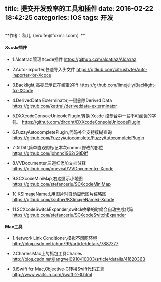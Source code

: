 title: 提交开发效率的工具和插件
date: 2016-02-22 18:42:25
categories:	iOS
tags:	开发
---
<br>
**作者：秋儿（lvruifei@foxmail.com）**

<br>

####	Xcode插件

* 1.Alcatraz,管理Xcode插件
<https://github.com/alcatraz/Alcatraz>

* 2.Auto-Importer,快速导入头文件
<https://github.com/citrusbyte/Auto-Importer-for-Xcode>

* 3.Backlight,高亮显示正在编辑的行
<https://github.com/limejelly/Backlight-for-XCode>

<!--more-->

* 4.DerivedData Exterminator,一键删除Derived Data
<https://github.com/kattrali/deriveddata-exterminator>

* 5.DXXcodeConsoleUnicodePlugin,转换 Xcode 控制台中一些不可阅读的字符。
<https://github.com/dhcdht/DXXcodeConsoleUnicodePlugin>

* 6.FuzzyAutocompletePlugin,代码补全支持模糊查询
<https://github.com/FuzzyAutocomplete/FuzzyAutocompletePlugin>

* 7.GitDiff,简单直观的标记本次commit修改的部位
<https://github.com/johnno1962/GitDiff>

* 8.VVDocumenter,三道杠添加文档注释
<https://github.com/onevcat/VVDocumenter-Xcode>

* 9.SCXcodeMiniMap,右边显示小地图
<https://github.com/stefanceriu/SCXcodeMiniMap>

* 10.KSImageNamed,用图片时自动显示图片缩略图
<https://github.com/ksuther/KSImageNamed-Xcode>

* 11.SCXcodeSwitchExpander,switch枚举的时候会自动生成代码
<https://github.com/stefanceriu/SCXcodeSwitchExpander>


####	Mac工具

* 1.Network Link Conditioner,模拟不同网环境
<http://blog.csdn.net/chun799/article/details/7887377>

* 2.Charles,Mac上的抓包工具Charles
<http://blog.csdn.net/jiangwei0910410003/article/details/41620363>

* 3.iSwift for Mac,Objective-C转换Swift代码工具
<http://www.waitsun.com/iswift-2-0.html>

